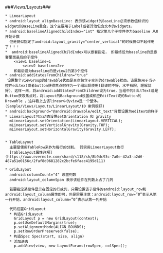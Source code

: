 ###Views/Layouts###

	* LinearLayout
    * android:layout_alignBaseLine: 表示该widget的BaseLine必须参数值标识的widget的BaseLine重合。这个主要用于Label或者其他包含文本的widgets。
    * android:baselineAlignedChildIndex="int" 指定第几个子控件作为baseline 从0开始计数
      但是貌似指定了android:layout_gravity="center_vertical"的时候貌似不起作用了！！！
	*  android:baselineAlignedChildIndex可以嵌套指定， 即最终设为baseline的是嵌套里面最后的子控件
		<view1 baseline=1
			<view2 baseline=2>>
		即最后设为baseline的是view2的第3个控件
	* android:addStatesFromChildren="true"
	 设置整个viewGroup的drawable状态是否也包含子空间的drawable状态。该属性用于当子控件editext或者button获得焦点时作为一个组出现使用(翻译的不好，水平有限，理解就好)，这样一来，将android:addStatesFromChildren设为true，当组中的EditText或是Button获取焦点时，将Layout的Background设置成相应EditText或的Button的Drawable ，这样看上去该linear中的view是一个整体。(Sample/Views/Layouts/LinearLayout/10 案例很好)
	* android:background="@android:drawable/edit_text"背景设置为editext的样子
	* LinearLayout可以动态设置setOrientation 和 gravity
	  mLinearLayout.setOrientation(LinearLayout.VERTICAL);
	  mLinearLayout.setVerticalGravity(Gravity.TOP);
	  mLinearLayout.setHorizontalGravity(Gravity.LEFT);	


    * TableLayout
      主要是使用TableRow来作为每行的分割， 其实用LinearLayout也行
	  [TableLayout属性详解](https://www.evernote.com/shard/s118/sh/8b9dc93c-7a0e-42a3-a2d6-487a51e0156c/2faf8d0681282c2bcfe6faac4195d111)

	* GridLayout
	  android:columnCount="4" 设置列数
	  android:layout_columnSpan 表示该组件在列数上占了几列
	  
	  若要指定某控件显示在固定的行或列，只需设置该子控件的android:layout_row和android:layout_column属性即可，但是需要注意：android:layout_row=”0”表示从第一行开始，android:layout_column=”0”表示从第一列开始

	  代码设置GridLayout 
	  * 构造GridLayout
	    GridLayout p = new GridLayout(context);
        p.setUseDefaultMargins(true);
        p.setAlignmentMode(ALIGN_BOUNDS);
        p.setRowOrderPreserved(false);
	  * 构造Spec Spec(start, size, align)
	  * 添加进去
	    p.addView(view, new LayoutParams(rowSpec, colSpec));